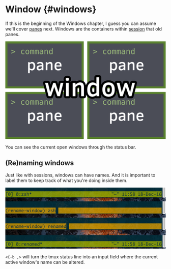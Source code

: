 # Window {#windows}

If this is the beginning of the Windows chapter, I guess you can assume we'll
cover [panes](#panes) next. Windows are the containers within
[session](#session) that old panes.

![Window](images/info/window.png)

You can see the current open windows through the status bar.

## (Re)naming windows

Just like with sessions, windows can have names. And it is important to label
them to keep track of what you're doing inside them.

![Renaming](images/06-window/rename.png)

`<C-b ,>` will turn the tmux status line into an input field where the current
active window's name can be altered.
